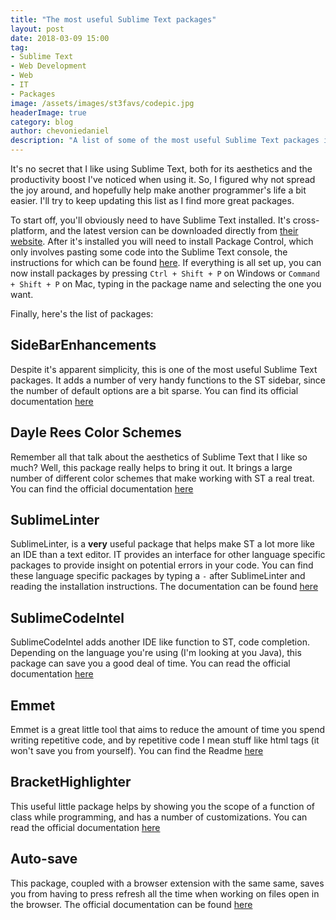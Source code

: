 ```yaml
---
title: "The most useful Sublime Text packages"
layout: post
date: 2018-03-09 15:00
tag:
- Sublime Text
- Web Development
- Web
- IT
- Packages
image: /assets/images/st3favs/codepic.jpg
headerImage: true
category: blog
author: chevoniedaniel
description: "A list of some of the most useful Sublime Text packages in my opinion"
---
```


It's no secret that I like using Sublime Text, both for its aesthetics and the productivity boost I've noticed when using it. So, I figured why not spread the joy around, and hopefully help make another programmer's life a bit easier. I'll try to keep updating this list as I find more great packages.

To start off, you'll obviously need to have Sublime Text installed. It's cross-platform, and the latest version can be downloaded directly from [their website](https://www.sublimetext.com/3). After it's installed you will need to install Package Control, which only involves pasting some code into the Sublime Text console, the instructions for which can be found [here](https://packagecontrol.io/installation). If everything is all set up, you can now install packages by pressing `Ctrl + Shift + P` on Windows or `Command + Shift + P` on Mac, typing in the package name and selecting the one you want.

Finally, here's the list of packages:


## Side​Bar​Enhancements

Despite it's apparent simplicity, this is one of the most useful Sublime Text packages. It adds a number of very handy functions to the ST sidebar, since the number of default options are a bit sparse. You can find its official documentation [here](https://packagecontrol.io/packages/SideBarEnhancements)


## Dayle Rees Color Schemes

Remember all that talk about the aesthetics of Sublime Text that I like so much? Well, this package really helps to bring it out. It brings a large number of different color schemes that make working with ST a real treat. You can find the official documentation [here](https://packagecontrol.io/packages/Dayle%20Rees%20Color%20Schemes)



## SublimeLinter

SublimeLinter, is a **very** useful package that helps make ST a lot more like an IDE than a text editor. IT provides an interface for other language specific packages to provide insight on potential errors in your code. You can find these language specific packages by typing a `-` after SublimeLinter and reading the installation instructions. The documentation can be found [here](https://packagecontrol.io/packages/SublimeLinter)


## Sublime​Code​Intel

Sublime​Code​Intel adds another IDE like function to ST, code completion. Depending on the language you're using (I'm looking at you Java), this package can save you a good deal of time. You can read the official documentation [here](https://packagecontrol.io/packages/SublimeCodeIntel)


## Emmet

Emmet is a great little tool that aims to reduce the amount of time you spend writing repetitive code, and by repetitive code I mean stuff like html tags (it won't save you from yourself). You can find the Readme [here](https://packagecontrol.io/packages/Emmet)


## Bracket​Highlighter

This useful little package helps by showing you the scope of a function of class while programming, and has a number of customizations.  You can read the official documentation [here](https://packagecontrol.io/packages/BracketHighlighter)


## Auto-save

This package, coupled with a browser extension with the same same, saves you from having to press refresh all the time when working on files open in the browser. The official documentation can be found [here](https://packagecontrol.io/packages/auto-save)

